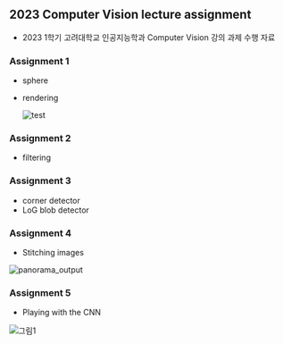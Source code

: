 ## 2023 Computer Vision lecture assignment
- 2023 1학기 고려대학교 인공지능학과 Computer Vision 강의 과제 수행 자료

### Assignment 1
  - sphere
  - rendering
    
    ![test](https://github.com/YEON-EVE/Computer_Vision/assets/69179261/7944b575-7ee5-4b93-b635-611b176b614d)

### Assignment 2
  - filtering
  
### Assignment 3
  - corner detector
  - LoG blob detector

### Assignment 4
  - Stitching images
    
![panorama_output](https://github.com/YEON-EVE/Computer_Vision/assets/69179261/0faef033-5cac-4fce-a167-0ded2f9f6bd9)

### Assignment 5
  - Playing with the CNN
    
![그림1](https://github.com/YEON-EVE/Computer_Vision/assets/69179261/b291af60-9953-4712-80a1-31dba2d844b3)
